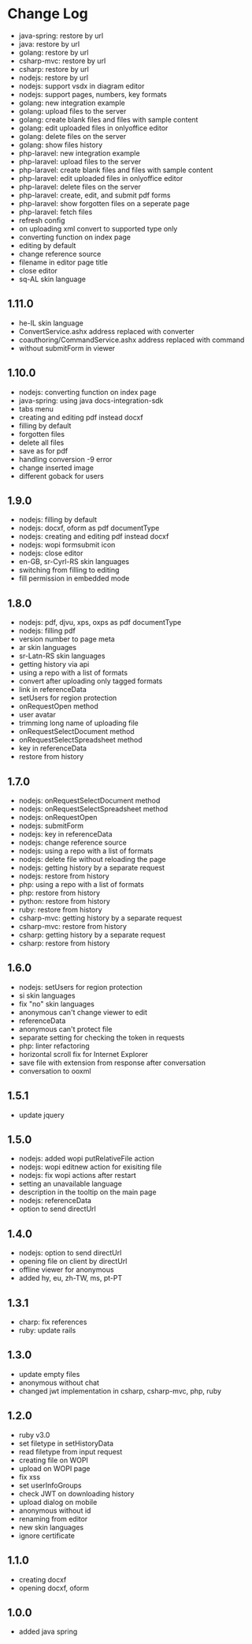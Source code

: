 # Change Log

- java-spring: restore by url
- java: restore by url
- golang: restore by url
- csharp-mvc: restore by url
- csharp: restore by url
- nodejs: restore by url
- nodejs: support vsdx in diagram editor
- nodejs: support pages, numbers, key formats
- golang: new integration example
- golang: upload files to the server
- golang: create blank files and files with sample content
- golang: edit uploaded files in onlyoffice editor
- golang: delete files on the server
- golang: show files history
- php-laravel: new integration example
- php-laravel: upload files to the server
- php-laravel: create blank files and files with sample content
- php-laravel: edit uploaded files in onlyoffice editor
- php-laravel: delete files on the server
- php-laravel: create, edit, and submit pdf forms
- php-laravel: show forgotten files on a seperate page
- php-laravel: fetch files
- refresh config
- on uploading xml convert to supported type only
- converting function on index page
- editing by default
- change reference source
- filename in editor page title
- close editor
- sq-AL skin language

## 1.11.0
- he-IL skin language
- ConvertService.ashx address replaced with converter
- coauthoring/CommandService.ashx address replaced with command
- without submitForm in viewer

## 1.10.0
- nodejs: converting function on index page
- java-spring: using java docs-integration-sdk
- tabs menu
- creating and editing pdf instead docxf
- filling by default
- forgotten files
- delete all files
- save as for pdf
- handling conversion -9 error
- change inserted image
- different goback for users

## 1.9.0
- nodejs: filling by default
- nodejs: docxf, oform as pdf documentType
- nodejs: creating and editing pdf instead docxf
- nodejs: wopi formsubmit icon
- nodejs: close editor
- en-GB, sr-Cyrl-RS skin languages
- switching from filling to editing
- fill permission in embedded mode

## 1.8.0
- nodejs: pdf, djvu, xps, oxps as pdf documentType
- nodejs: filling pdf
- version number to page meta
- ar skin languages
- sr-Latn-RS skin languages
- getting history via api
- using a repo with a list of formats
- convert after uploading only tagged formats
- link in referenceData
- setUsers for region protection
- onRequestOpen method
- user avatar
- trimming long name of uploading file
- onRequestSelectDocument method
- onRequestSelectSpreadsheet method
- key in referenceData
- restore from history

## 1.7.0
- nodejs: onRequestSelectDocument method
- nodejs: onRequestSelectSpreadsheet method
- nodejs: onRequestOpen
- nodejs: submitForm
- nodejs: key in referenceData
- nodejs: change reference source
- nodejs: using a repo with a list of formats
- nodejs: delete file without reloading the page
- nodejs: getting history by a separate request
- nodejs: restore from history
- php: using a repo with a list of formats
- php: restore from history
- python: restore from history
- ruby: restore from history
- csharp-mvc: getting history by a separate request
- csharp-mvc: restore from history
- csharp: getting history by a separate request
- csharp: restore from history

## 1.6.0
- nodejs: setUsers for region protection
- si skin languages
- fix "no" skin languages
- anonymous can't change viewer to edit
- referenceData
- anonymous can't protect file
- separate setting for checking the token in requests
- php: linter refactoring
- horizontal scroll fix for Internet Explorer
- save file with extension from response after conversation
- conversation to ooxml

## 1.5.1
- update jquery

## 1.5.0
- nodejs: added wopi putRelativeFile action
- nodejs: wopi editnew action for exisiting file
- nodejs: fix wopi actions after restart
- setting an unavailable language
- description in the tooltip on the main page
- nodejs: referenceData
- option to send directUrl

## 1.4.0
- nodejs: option to send directUrl
- opening file on client by directUrl
- offline viewer for anonymous
- added hy, eu, zh-TW, ms, pt-PT

## 1.3.1
- charp: fix references
- ruby: update rails 

## 1.3.0
- update empty files
- anonymous without chat
- changed jwt implementation in csharp, csharp-mvc, php, ruby

## 1.2.0
- ruby v3.0
- set filetype in setHistoryData
- read filetype from input request
- creating file on WOPI
- upload on WOPI page
- fix xss
- set userInfoGroups
- check JWT on downloading history
- upload dialog on mobile
- anonymous without id
- renaming from editor
- new skin languages
- ignore certificate

## 1.1.0
- creating docxf
- opening docxf, oform

## 1.0.0
- added java spring